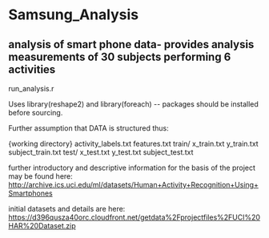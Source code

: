 Samsung_Analysis
================

analysis of smart phone data- provides analysis measurements of 30 subjects performing 6 activities
 ----------------
 
 run_analysis.r 
 
 Uses library(reshape2) and library(foreach)  -- packages should be installed before sourcing.
 
 Further assumption that DATA is structured thus:
 
   {working directory}
   activity_labels.txt
   features.txt
   train/
       x_train.txt
       y_train.txt
       subject_train.txt
   test/
       x_test.txt
       y_test.txt
       subject_test.txt
       
further introductory and descriptive information for the basis of the project may be found here:
    http://archive.ics.uci.edu/ml/datasets/Human+Activity+Recognition+Using+Smartphones 
    
initial datasets and details are here:
    https://d396qusza40orc.cloudfront.net/getdata%2Fprojectfiles%2FUCI%20HAR%20Dataset.zip 
